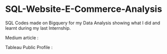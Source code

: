 # SQL-Website-E-Commerce-Analysis
SQL Codes made on Bigquery for my Data Analysis showing what I did and learnt during my last Internship.

Medium article : 

Tableau Public Profile :
